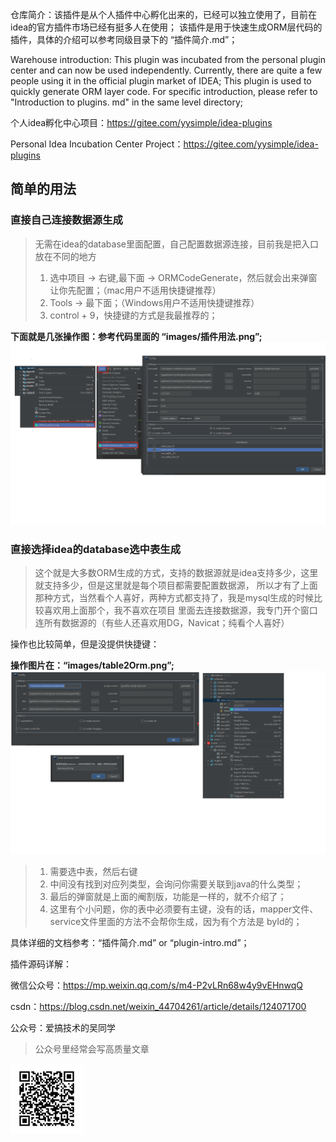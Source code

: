 仓库简介：该插件是从个人插件中心孵化出来的，已经可以独立使用了，目前在idea的官方插件市场已经有挺多人在使用；
该插件是用于快速生成ORM层代码的插件，具体的介绍可以参考同级目录下的 “插件简介.md”；

Warehouse introduction: This plugin was incubated from the personal plugin center and can now be used independently. Currently, there are quite a few people using it in the official plugin market of IDEA;
This plugin is used to quickly generate ORM layer code. For specific introduction, please refer to "Introduction to plugins. md" in the same level directory;

个人idea孵化中心项目：https://gitee.com/yysimple/idea-plugins

Personal Idea Incubation Center Project：https://gitee.com/yysimple/idea-plugins

## 简单的用法

### 直接自己连接数据源生成
> 无需在idea的database里面配置，自己配置数据源连接，目前我是把入口放在不同的地方
> 1. 选中项目 -> 右键,最下面 -> ORMCodeGenerate，然后就会出来弹窗让你先配置；（mac用户不适用快捷键推荐）
> 2. Tools -> 最下面；（Windows用户不适用快捷键推荐）
> 3. control + 9，快捷键的方式是我最推荐的；

**下面就是几张操作图：参考代码里面的 “images/插件用法.png”;**
![直接连接数据源](images/插件用法.png)

### 直接选择idea的database选中表生成

> 这个就是大多数ORM生成的方式，支持的数据源就是idea支持多少，这里就支持多少，但是这里就是每个项目都需要配置数据源，
> 所以才有了上面那种方式，当然看个人喜好，两种方式都支持了，我是mysql生成的时候比较喜欢用上面那个，我不喜欢在项目
> 里面去连接数据源，我专门开个窗口连所有数据源的（有些人还喜欢用DG，Navicat；纯看个人喜好）

操作也比较简单，但是没提供快捷键：

**操作图片在：“images/table2Orm.png”;**
![选择数据源](images/table2Orm.png)

> 1. 需要选中表，然后右键
> 2. 中间没有找到对应列类型，会询问你需要关联到java的什么类型；
> 3. 最后的弹窗就是上面的阉割版，功能是一样的，就不介绍了；
> 4. 这里有个小问题，你的表中必须要有主键，没有的话，mapper文件、service文件里面的方法不会帮你生成，因为有个方法是 byId的；
>

具体详细的文档参考：“插件简介.md” or “plugin-intro.md”；

插件源码详解：

微信公众号：https://mp.weixin.qq.com/s/m4-P2vLRn68w4y9vEHnwqQ

csdn：https://blog.csdn.net/weixin_44704261/article/details/124071700

公众号：爱搞技术的吴同学

> 公众号里经常会写高质量文章

![微信公众号](images/wechat.png)




